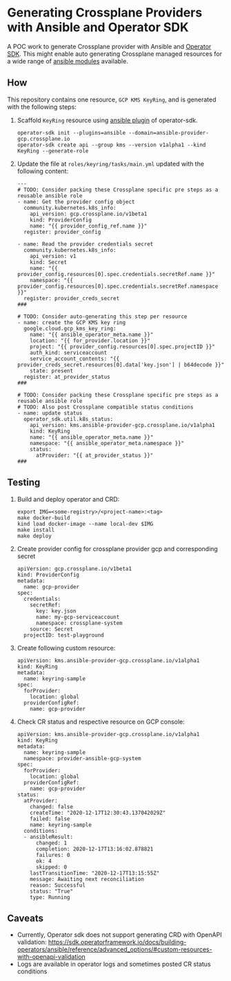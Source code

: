 # Generating Crossplane Providers with Ansible and Operator SDK

A POC work to generate Crossplane provider with Ansible and [Operator SDK](https://github.com/operator-framework/operator-sdk). This might enable auto generating Crossplane managed resources for a wide range of [ansible modules](https://docs.ansible.com/ansible/2.9/modules/list_of_all_modules.html) available. 

## How

This repository contains one resource, `GCP KMS KeyRing`, and is generated with the following steps: 

1. Scaffold `KeyRing` resource using [ansible plugin](https://sdk.operatorframework.io/docs/building-operators/ansible) of operator-sdk.

	```
	operator-sdk init --plugins=ansible --domain=ansible-provider-gcp.crossplane.io
	operator-sdk create api --group kms --version v1alpha1 --kind KeyRing --generate-role 
	```

1. Update the file at `roles/keyring/tasks/main.yml` updated with the following content:

	```
	---
	# TODO: Consider packing these Crossplane specific pre steps as a reusable ansible role
	- name: Get the provider config object
	  community.kubernetes.k8s_info:
	    api_version: gcp.crossplane.io/v1beta1
	    kind: ProviderConfig
	    name: "{{ provider_config_ref.name }}"
	  register: provider_config

	- name: Read the provider credentials secret
	  community.kubernetes.k8s_info:
	    api_version: v1
	    kind: Secret
	    name: "{{ provider_config.resources[0].spec.credentials.secretRef.name }}"  
	    namespace: "{{ provider_config.resources[0].spec.credentials.secretRef.namespace }}"    
	  register: provider_creds_secret       
	###  

	# TODO: Consider auto-generating this step per resource
	- name: create the GCP KMS key ring
	  google.cloud.gcp_kms_key_ring:
	    name: "{{ ansible_operator_meta.name }}"
	    location: "{{ for_provider.location }}"
	    project: "{{ provider_config.resources[0].spec.projectID }}"
	    auth_kind: serviceaccount
	    service_account_contents: "{{ provider_creds_secret.resources[0].data['key.json'] | b64decode }}"
	    state: present
	  register: at_provider_status
	###

	# TODO: Consider packing these Crossplane specific pre steps as a reusable ansible role
	# TODO: Also post Crossplane compatible status conditions
	- name: update status
	  operator_sdk.util.k8s_status:
	    api_version: kms.ansible-provider-gcp.crossplane.io/v1alpha1
	    kind: KeyRing
	    name: "{{ ansible_operator_meta.name }}"
	    namespace: "{{ ansible_operator_meta.namespace }}"
	    status:
	      atProvider: "{{ at_provider_status }}"
	###
	```

## Testing

1. Build and deploy operator and CRD:

	```
	export IMG=<some-registry>/<project-name>:<tag>
	make docker-build
	kind load docker-image --name local-dev $IMG
	make install
	make deploy
	```

1. Create provider config for crossplane provider gcp and corresponding secret

	```
	apiVersion: gcp.crossplane.io/v1beta1
	kind: ProviderConfig
	metadata:
	  name: gcp-provider
	spec:
	  credentials:
	    secretRef:
	      key: key.json
	      name: my-gcp-serviceaccount
	      namespace: crossplane-system
	    source: Secret
	  projectID: test-playground
	```

1. Create following custom resource:

	```
	apiVersion: kms.ansible-provider-gcp.crossplane.io/v1alpha1
	kind: KeyRing
	metadata:
	  name: keyring-sample
	spec:
	  forProvider:
	    location: global
	  providerConfigRef:
	    name: gcp-provider
	```

1. Check CR status and respective resource on GCP console:


	```
	apiVersion: kms.ansible-provider-gcp.crossplane.io/v1alpha1
	kind: KeyRing
	metadata:
	  name: keyring-sample
	  namespace: provider-ansible-gcp-system
	spec:
	  forProvider:
	    location: global
	  providerConfigRef:
	    name: gcp-provider
	status:
	  atProvider:
	    changed: false
	    createTime: "2020-12-17T12:30:43.137042029Z"
	    failed: false
	    name: keyring-sample
	  conditions:
	  - ansibleResult:
	      changed: 1
	      completion: 2020-12-17T13:16:02.878821
	      failures: 0
	      ok: 4
	      skipped: 0
	    lastTransitionTime: "2020-12-17T13:15:55Z"
	    message: Awaiting next reconciliation
	    reason: Successful
	    status: "True"
	    type: Running
	```

## Caveats

- Currently, Operator sdk does not support generating CRD with OpenAPI validation: https://sdk.operatorframework.io/docs/building-operators/ansible/reference/advanced_options/#custom-resources-with-openapi-validation 
- Logs are available in operator logs and sometimes posted CR status conditions
